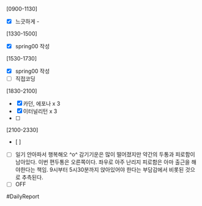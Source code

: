 [0900-1130]
- [x] 느긋하게 - 

[1330-1500]
- [x] spring00 작성

[1530-1730]
- [x] spring00 작성 
- [ ] 직접코딩

[1830-2100]
- [x] 카던, 에포나 x 3
- [x] 이터널리턴 x 3 
- [ ] 

[2100-2330]
- [ ] 
- [ ] 일기
	안아파서 행복해오 ^o^ 
	감기기운은 많이 떨어졌지만 약간의 두통과 피로함이 남아있다. 
	이번 편두통은 오른쪽이다. 좌우로 아주 난리지 
	피로함은 아마 출근을 해야한다는 책임. 9시부터 5시30분까지 앉아있어야 한다는 
	부담감에서 비롯된 것으로 추측된다. 
- [ ] OFF

#DailyReport 